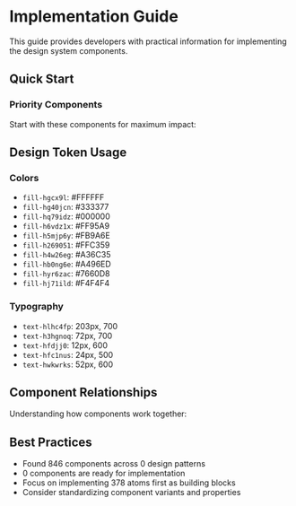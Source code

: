 # Implementation Guide

This guide provides developers with practical information for implementing the design system components.

## Quick Start

### Priority Components

Start with these components for maximum impact:

## Design Token Usage

### Colors
- `fill-hgcx9l`: #FFFFFF
- `fill-hg40jcn`: #333377
- `fill-hq79idz`: #000000
- `fill-h6vdz1x`: #FF95A9
- `fill-h5mjp6y`: #FB9A6E
- `fill-h269051`: #FFC359
- `fill-h4w26eg`: #A36C35
- `fill-hb0ng6e`: #A496ED
- `fill-hyr6zac`: #7660D8
- `fill-hj71ild`: #F4F4F4

### Typography
- `text-hlhc4fp`: 203px, 700
- `text-h3hgnoq`: 72px, 700
- `text-hfdjj0`: 12px, 600
- `text-hfc1nus`: 24px, 500
- `text-hwkwrks`: 52px, 600

## Component Relationships

Understanding how components work together:

## Best Practices

- Found 846 components across 0 design patterns
- 0 components are ready for implementation
- Focus on implementing 378 atoms first as building blocks
- Consider standardizing component variants and properties
